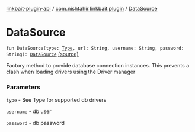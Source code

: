 [linkbait-plugin-api](../index.md) / [com.nishtahir.linkbait.plugin](index.md) / [DataSource](.)

# DataSource

`fun DataSource(type: `[`Type`](-type/index.md)`, url: String, username: String, password: String): `[`DataSource`](http://docs.oracle.com/javase/6/docs/api/javax/sql/DataSource.html) [(source)](https://gitlab.com/nishtahir/linkbait/tree/master/linkbait-plugin-api/src/main/kotlin//com/nishtahir/linkbait/plugin/Datasource.kt#L13)

Factory method to provide database connection instances. This prevents a clash when
loading drivers using the Driver manager

### Parameters

`type` - See Type for supported db drivers

`username` - db user

`password` - db password